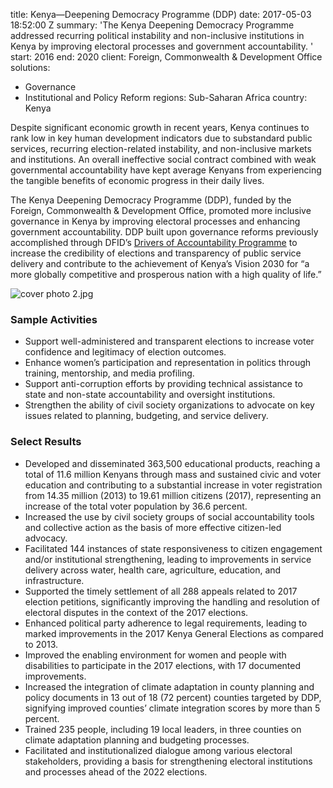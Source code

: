 
title: Kenya—Deepening Democracy Programme (DDP)
date: 2017-05-03 18:52:00 Z
summary: 'The Kenya Deepening Democracy Programme addressed recurring political instability
  and non-inclusive institutions in Kenya by improving electoral processes and government
  accountability. '
start: 2016
end: 2020
client: Foreign, Commonwealth & Development Office
solutions:
- Governance
- Institutional and Policy Reform
regions: Sub-Saharan Africa
country: Kenya


Despite significant economic growth in recent years, Kenya continues to rank low in key human development indicators due to substandard public services, recurring election-related instability, and non-inclusive markets and institutions. An overall ineffective social contract combined with weak governmental accountability have kept average Kenyans from experiencing the tangible benefits of economic progress in their daily lives.

The Kenya Deepening Democracy Programme (DDP), funded by the Foreign, Commonwealth & Development Office, promoted more inclusive governance in Kenya by improving electoral processes and enhancing government accountability. DDP built upon governance reforms previously accomplished through DFID’s [Drivers of Accountability Programme](https://www.dai.com/our-work/projects/kenya-drivers-accountability-programme-dap) to increase the credibility of elections and transparency of public service delivery and contribute to the achievement of Kenya’s Vision 2030 for “a more globally competitive and prosperous nation with a high quality of life.”

![cover photo 2.jpg](/uploads/cover%20photo%202.jpg)

### Sample Activities

* Support well-administered and transparent elections to increase voter confidence and legitimacy of election outcomes.
* Enhance women’s participation and representation in politics through training, mentorship, and media profiling.
* Support anti-corruption efforts by providing technical assistance to state and non-state accountability and oversight institutions.
* Strengthen the ability of civil society organizations to advocate on key issues related to planning, budgeting, and service delivery.

### Select Results

* Developed and disseminated 363,500 educational products, reaching a total of 11.6 million Kenyans through mass and sustained civic and voter education and contributing to a substantial increase in voter registration from 14.35 million (2013) to 19.61 million citizens (2017), representing an increase of the total voter population by 36.6 percent.
* Increased the use by civil society groups of social accountability tools and collective action as the basis of more effective citizen-led advocacy.
* Facilitated 144 instances of state responsiveness to citizen engagement and/or institutional strengthening, leading to improvements in service delivery across water, health care, agriculture, education, and infrastructure.
* Supported the timely settlement of all 288 appeals related to 2017 election petitions, significantly improving the handling and resolution of electoral disputes in the context of the 2017 elections.
* Enhanced political party adherence to legal requirements, leading to marked improvements in the 2017 Kenya General Elections as compared to 2013.
* Improved the enabling environment for women and people with disabilities to participate in the 2017 elections, with 17 documented improvements.
* Increased the integration of climate adaptation in county planning and policy documents in 13 out of 18 (72 percent) counties targeted by DDP, signifying improved counties’ climate integration scores by more than 5 percent.
* Trained 235 people, including 19 local leaders, in three counties on climate adaptation planning and budgeting processes.
* Facilitated and institutionalized dialogue among various electoral stakeholders, providing a basis for strengthening electoral institutions and processes ahead of the 2022 elections.
